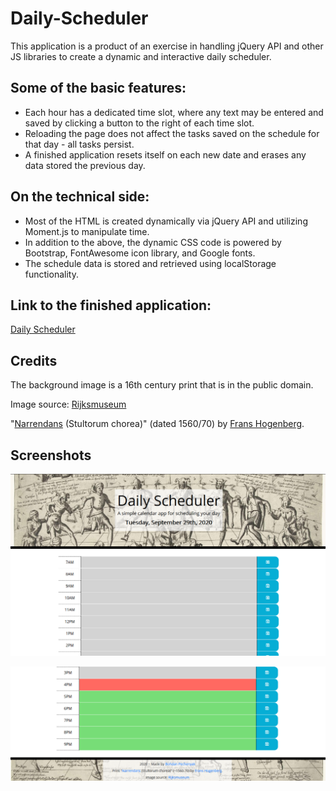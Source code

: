 # Daily-Scheduler

This application is a product of an exercise in handling jQuery API and other JS libraries to create a dynamic and interactive daily scheduler. 

## Some of the basic features:
* Each hour has a dedicated time slot, where any text may be entered and saved by clicking a button to the right of each time slot.
* Reloading the page does not affect the tasks saved on the schedule for that day - all tasks persist. 
* A finished application resets itself on each new date and erases any data stored the previous day. 

## On the technical side:
* Most of the HTML is created dynamically via jQuery API and utilizing Moment.js to manipulate time.
* In addition to the above, the dynamic CSS code is powered by Bootstrap, FontAwesome icon library, and Google fonts. 
* The schedule data is stored and retrieved using localStorage functionality. 

## Link to the finished application: 

[Daily Scheduler](https://bohdicave.github.io/Daily-Scheduler/)

## Credits

The background image is a 16th century print that is in the public domain.

Image source: [Rijksmuseum](https://www.rijksmuseum.nl/nl/collectie/RP-P-OB-3163)

"[Narrendans](https://en.wikipedia.org/wiki/Ship_of_fools) (Stultorum chorea)" (dated 1560/70) by [Frans Hogenberg](https://en.wikipedia.org/wiki/Frans_Hogenberg).    

## Screenshots

![Daily Scheduler, 1st](./daily-schedule.png)

![Daily Scheduler, 2nd](./daily-schedule1.png)
